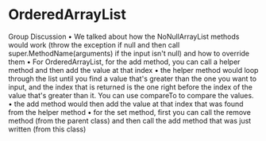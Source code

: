 # OrderedArrayList

Group Discussion
• We talked about how the NoNullArrayList methods would work (throw the exception if null and then call super.MethodName(arguments) if the input isn't null) and how to override them
• For OrderedArrayList, for the add method, you can call a helper method and then add the value at that index
• the helper method would loop through the list until you find a value that's greater than the one you want to input, and the index that is returned is the one right before the index of the value that's greater than it. You can use compareTo to compare the values.
• the add method would then add the value at that index that was found from the helper method
• for the set method, first you can call the remove method (from the parent class) and then call the add method that was just written (from this class)
